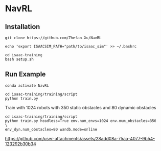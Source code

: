 # NavRL


## Installation
```
git clone https://github.com/Zhefan-Xu/NavRL

echo 'export ISAACSIM_PATH="path/to/isaac_sim"' >> ~/.bashrc

cd isaac-training
bash setup.sh
```

## Run Example

```
conda activate NavRL

cd isaac-training/training/script
python train.py
```

Train with 1024 robots with 350 static obstacles and 80 dynamic obstacles 
```
cd isaac-training/training/script
python train.py headless=True env.num_envs=1024 env.num_obstacles=350 \
env_dyn.num_obstacles=80 wandb.mode=online

```



https://github.com/user-attachments/assets/28add08a-75aa-4077-9b54-123292b30b34

